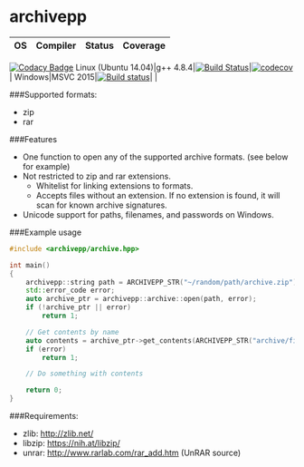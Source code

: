 # archivepp

OS | Compiler | Status | Coverage
---|----------|--------|----------
[![Codacy Badge](https://api.codacy.com/project/badge/Grade/487865286684457286c7eab1587ff5ac)](https://www.codacy.com/app/pierobot/archivepp?utm_source=github.com&utm_medium=referral&utm_content=pierobot/archivepp&utm_campaign=badger)
Linux (Ubuntu 14.04)|g++ 4.8.4|[![Build Status](https://travis-ci.org/pierobot/archivepp.svg?branch=master)](https://travis-ci.org/pierobot/archivepp)|[![codecov](https://codecov.io/gh/pierobot/archivepp/branch/master/graph/badge.svg)](https://codecov.io/gh/pierobot/archivepp)|
Windows|MSVC 2015|[![Build status](https://ci.appveyor.com/api/projects/status/xh4vt4cuw4l4d6hg/branch/master?svg=true)](https://ci.appveyor.com/project/pierobot/archivepp/branch/master)| |

###Supported formats:
* zip
* rar

###Features
- One function to open any of the supported archive formats. (see below for example)
- Not restricted to zip and rar extensions.
    - Whitelist for linking extensions to formats.
    - Accepts files without an extension. If no extension is found, it will scan for known archive signatures.
- Unicode support for paths, filenames, and passwords on Windows.

###Example usage
```cpp
#include <archivepp/archive.hpp>

int main()
{
    archivepp::string path = ARCHIVEPP_STR("~/random/path/archive.zip");
    std::error_code error;
    auto archive_ptr = archivepp::archive::open(path, error);
    if (!archive_ptr || error)
        return 1;

    // Get contents by name
    auto contents = archive_ptr->get_contents(ARCHIVEPP_STR("archive/file"), error);
    if (error)
        return 1;

    // Do something with contents

    return 0;
}
```

###Requirements:
* zlib: http://zlib.net/
* libzip: https://nih.at/libzip/
* unrar: http://www.rarlab.com/rar_add.htm (UnRAR source)
